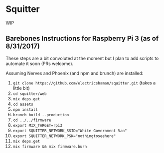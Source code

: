 # Squitter
WIP
## Barebones Instructions for Raspberry Pi 3 (as of 8/31/2017)

These steps are a bit convoluted at the moment but I plan to add scripts to automate it soon (PRs welcome).

Assuming Nerves and Phoenix (and npm and brunch) are installed:

1. `git clone https://github.com/electricshaman/squitter.git` (takes a little bit)
2. `cd squitter/web`
3. `mix deps.get`
4. `cd assets`
5. `npm install`
6. `brunch build --production`
7. `cd ../../firmware`
8. `export MIX_TARGET=rpi3`
9. `export SQUITTER_NETWORK_SSID="White Government Van"`
10. `export SQUITTER_NETWORK_PSK="nothingtoseehere"`
11. `mix deps.get`
12. `mix firmware && mix firmware.burn`

